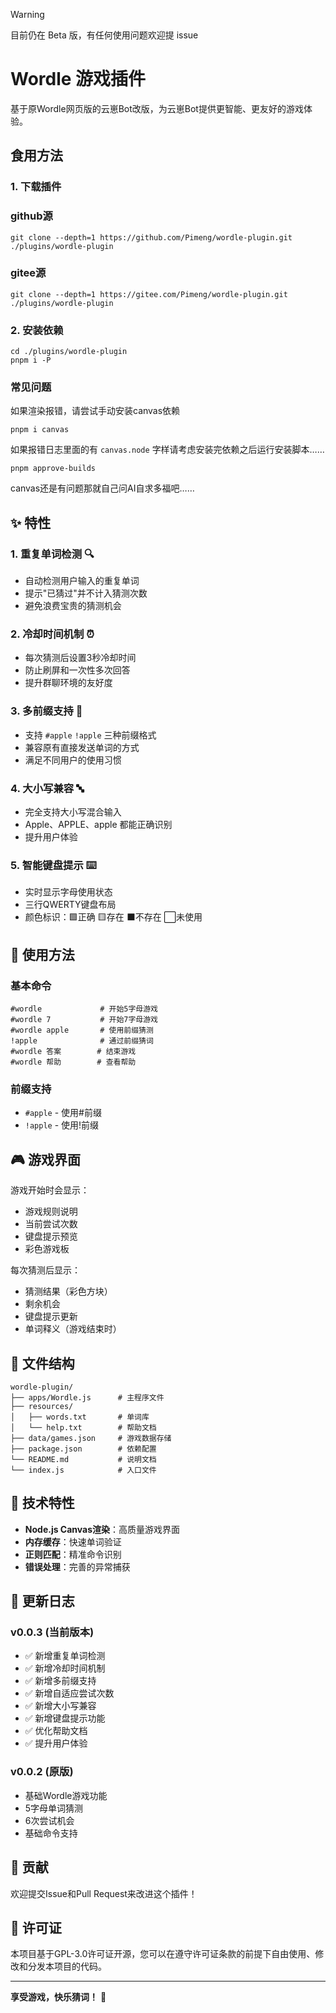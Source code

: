 > [!warning]
> 目前仍在 Beta 版，有任何使用问题欢迎提 issue

# Wordle 游戏插件

基于原Wordle网页版的云崽Bot改版，为云崽Bot提供更智能、更友好的游戏体验。

## 食用方法

### 1. 下载插件

### github源

```console
git clone --depth=1 https://github.com/Pimeng/wordle-plugin.git ./plugins/wordle-plugin
```

### gitee源

```console
git clone --depth=1 https://gitee.com/Pimeng/wordle-plugin.git ./plugins/wordle-plugin
```

### 2. 安装依赖

```console
cd ./plugins/wordle-plugin
pnpm i -P
```

### 常见问题

如果渲染报错，请尝试手动安装canvas依赖
```console
pnpm i canvas
```

如果报错日志里面的有 `canvas.node` 字样请考虑安装完依赖之后运行安装脚本……
```console
pnpm approve-builds
```

canvas还是有问题那就自己问AI自求多福吧……

## ✨ 特性

### 1. 重复单词检测 🔍
- 自动检测用户输入的重复单词
- 提示"已猜过"并不计入猜测次数
- 避免浪费宝贵的猜测机会

### 2. 冷却时间机制 ⏰
- 每次猜测后设置3秒冷却时间
- 防止刷屏和一次性多次回答
- 提升群聊环境的友好度

### 3. 多前缀支持 🎯
- 支持 `#apple` `!apple` 三种前缀格式
- 兼容原有直接发送单词的方式
- 满足不同用户的使用习惯

### 4. 大小写兼容 🔤
- 完全支持大小写混合输入
- Apple、APPLE、apple 都能正确识别
- 提升用户体验

### 5. 智能键盘提示 ⌨️
- 实时显示字母使用状态
- 三行QWERTY键盘布局
- 颜色标识：🟩正确 🟨存在 ⬛不存在 ⬜未使用

## 🚀 使用方法

### 基本命令
```
#wordle             # 开始5字母游戏
#wordle 7           # 开始7字母游戏
#wordle apple       # 使用前缀猜测
!apple              # 通过前缀猜词
#wordle 答案        # 结束游戏
#wordle 帮助        # 查看帮助
```

### 前缀支持
- `#apple` - 使用#前缀
- `!apple` - 使用!前缀

## 🎮 游戏界面

游戏开始时会显示：
- 游戏规则说明
- 当前尝试次数
- 键盘提示预览
- 彩色游戏板

每次猜测后显示：
- 猜测结果（彩色方块）
- 剩余机会
- 键盘提示更新
- 单词释义（游戏结束时）

## 📁 文件结构

```
wordle-plugin/
├── apps/Wordle.js      # 主程序文件
├── resources/
│   ├── words.txt       # 单词库
│   └── help.txt        # 帮助文档
├── data/games.json     # 游戏数据存储
├── package.json        # 依赖配置
└── README.md           # 说明文档
└── index.js            # 入口文件
```

## 🔧 技术特性

- **Node.js Canvas渲染**：高质量游戏界面
- **内存缓存**：快速单词验证
- **正则匹配**：精准命令识别
- **错误处理**：完善的异常捕获

## 📝 更新日志

### v0.0.3 (当前版本)
- ✅ 新增重复单词检测
- ✅ 新增冷却时间机制
- ✅ 新增多前缀支持
- ✅ 新增自适应尝试次数
- ✅ 新增大小写兼容
- ✅ 新增键盘提示功能
- ✅ 优化帮助文档
- ✅ 提升用户体验

### v0.0.2 (原版)
- 基础Wordle游戏功能
- 5字母单词猜测
- 6次尝试机会
- 基础命令支持

## 🤝 贡献

欢迎提交Issue和Pull Request来改进这个插件！

## 📄 许可证

本项目基于GPL-3.0许可证开源，您可以在遵守许可证条款的前提下自由使用、修改和分发本项目的代码。

---

**享受游戏，快乐猜词！** 🎉
